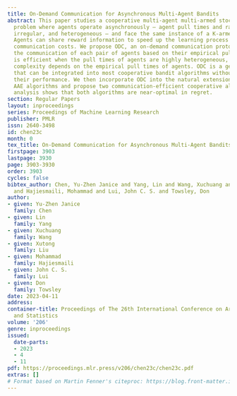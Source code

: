 ```yaml
---
title: On-Demand Communication for Asynchronous Multi-Agent Bandits
abstract: This paper studies a cooperative multi-agent multi-armed stochastic bandit
  problem where agents operate asynchronously – agent pull times and rates are unknown,
  irregular, and heterogeneous – and face the same instance of a K-armed bandit problem.
  Agents can share reward information to speed up the learning process at additional
  communication costs. We propose ODC, an on-demand communication protocol that tailors
  the communication of each pair of agents based on their empirical pull times. ODC
  is efficient when the pull times of agents are highly heterogeneous, and its communication
  complexity depends on the empirical pull times of agents. ODC is a generic protocol
  that can be integrated into most cooperative bandit algorithms without degrading
  their performance. We then incorporate ODC into the natural extensions of UCB and
  AAE algorithms and propose two communication-efficient cooperative algorithms. Our
  analysis shows that both algorithms are near-optimal in regret.
section: Regular Papers
layout: inproceedings
series: Proceedings of Machine Learning Research
publisher: PMLR
issn: 2640-3498
id: chen23c
month: 0
tex_title: On-Demand Communication for Asynchronous Multi-Agent Bandits
firstpage: 3903
lastpage: 3930
page: 3903-3930
order: 3903
cycles: false
bibtex_author: Chen, Yu-Zhen Janice and Yang, Lin and Wang, Xuchuang and Liu, Xutong
  and Hajiesmaili, Mohammad and Lui, John C. S. and Towsley, Don
author:
- given: Yu-Zhen Janice
  family: Chen
- given: Lin
  family: Yang
- given: Xuchuang
  family: Wang
- given: Xutong
  family: Liu
- given: Mohammad
  family: Hajiesmaili
- given: John C. S.
  family: Lui
- given: Don
  family: Towsley
date: 2023-04-11
address:
container-title: Proceedings of The 26th International Conference on Artificial Intelligence
  and Statistics
volume: '206'
genre: inproceedings
issued:
  date-parts:
  - 2023
  - 4
  - 11
pdf: https://proceedings.mlr.press/v206/chen23c/chen23c.pdf
extras: []
# Format based on Martin Fenner's citeproc: https://blog.front-matter.io/posts/citeproc-yaml-for-bibliographies/
---
```

